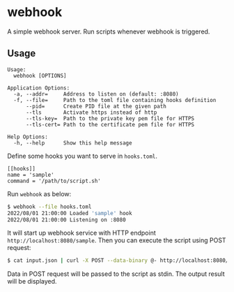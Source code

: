 # webhook
A simple webhook server. Run scripts whenever webhook is triggered.

## Usage

```
Usage:
  webhook [OPTIONS]

Application Options:
  -a, --addr=     Address to listen on (default: :8080)
  -f, --file=     Path to the toml file containing hooks definition
      --pid=      Create PID file at the given path
      --tls       Activate https instead of http
      --tls-key=  Path to the private key pem file for HTTPS
      --tls-cert= Path to the certificate pem file for HTTPS

Help Options:
  -h, --help      Show this help message
```


Define some hooks you want to serve in `hooks.toml`.

```
[[hooks]]
name = 'sample'
command = '/path/to/script.sh'
```

Run `webhook` as below:

```sh
$ webhook --file hooks.toml
2022/08/01 21:00:00 Loaded 'sample' hook
2022/08/01 21:00:00 Listening on :8080
```

It will start up webhook service with HTTP endpoint `http://localhost:8080/sample`.
Then you can execute the script using POST request:

```bash
$ cat input.json | curl -X POST --data-binary @- http://localhost:8080/sample
```

Data in POST request will be passed to the script as stdin.
The output result will be displayed.
